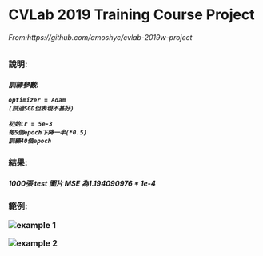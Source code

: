 <h1> CVLab 2019 Training Course Project
<h6> From:https://github.com/amoshyc/cvlab-2019w-project
<h3> 說明:

<h5> 訓練參數:
    
    optimizer = Adam
    (試過SGD但表現不甚好)
    
    初始lr = 5e-3
    每5個epoch下降一半(*0.5)
    訓練40個epoch

<h3> 結果:

<h5> 1000張 test 圖片 MSE 為1.194090976 * 1e-4

<h3> 範例:
    
![example 1](https://lh3.googleusercontent.com/Y6hsulDyyKEHbL0GDdvDlKCn1OCpm597oJPxMnEv0DNGrVsmegCFzIxGGXgTKDGRbKB0iTv4jIviprB-z6S-XeOh-EL0y0x88GxjFKQgMTkFEVffgZoQTpACBYKFjbIPbdPaD7-70DXNGeml21JRH_iznyPi8UqMXrrWSgNhnpZ-8LO6eBlughcIeQA2xSuVlsHcxxyJeA3cZgXQ2vVyqpabYTk1GlpWf-3v5ukOOxeYRxEbzoGZE6pbsLawk5cipcRv2TFZdrtcszBzlGiFeAnFrdz15Qc5z7fJY1i2KnF8xnCcOoB-6c6keBJUj_2dW3MwSP42rs05WiJZuySIzRj7jBcKD36jT5d26UnhdM23Yi97IDaVrjQsFLqVH2S6gs4rNcoSnSXaNEqUr_VxGfVE0h0n_HOFxvx3IJmIAlfV_sKpqNLOQhME54_z3g8jtlKHARhtGlWdqGsmsmFe4fOS2hew5lrNPDqcfzBKXhYgNMPZdqeuTm4j7F-0xjpuoO1mYLHJGds98_QuC4WDjn7h625xGy647FXbgrE5GU0jTWq7cG90xM2U10kQ6M0-8nTZiLnLHW9YldQSAT1rdSGN6yaa83_0QniOIuHADb07sf-oziQfX15FbTN1zqZtB9zxR-2tPva-SyZzlb-lTOO_weycPbw=w192-h320-no)

![example 2](https://lh3.googleusercontent.com/kfpXz1RA6WNkSwVDjpwYRDcsFC7TXccoB4L-YO_OApdioVktfEnUQU29WYJZhLJPvootMrzDw62dxP7x6L6MyFgUlj5bDXQscY2sDllnLoQr3g62y5dnpyE0aJEFxNxSFL-xzSEcgZbBYG3zaXE-DHZfSkkgTQKlh2FreoDT9GYbozKn5S4CELxmyAZPdt1YEWiNQZ72jOkU5wLzp4WkuQ5Ozian7BcgwoSupvR1Cu0CD0FkfQf2X13MxA7_9dVCf73ycje7IWspn1Vq6q7v0tWfL6nb1LuzQgVeISDrRDw8DUl32CXKpAewTvc__LzpnhOcA7iaGv5EgLc9v6cHAjs7SwpqWTZOlzs_NvQMK-GJwuACuHr8aJQFXv8NUteaQd4qZFIWQy1wkfjlG6aJEBx8-Fqa8IDSa63PzBUdtsMvaRYmRMIzDIS9Z4utB6kZNLev8r4r4YW_0rOmFr1F-BoBVR1cbV7rglXzne2kDhLBxYlN34DU2UjXtmaWYO69t35EPFrEmN64nU5pnfKeCtDBesqJAkxR8Wy0XhUpVaqOPCBiZdxq4eND-nEwJUKNWFilxBWrTC5lgsbtQhWI_LOENxCOtOPc4pOHxKNRVTapNzhfV6Ny9XDqcmYu9oWZdEUhr4iPiQceqNChxdaqfD8hHT4wi_o=w192-h320-no)
